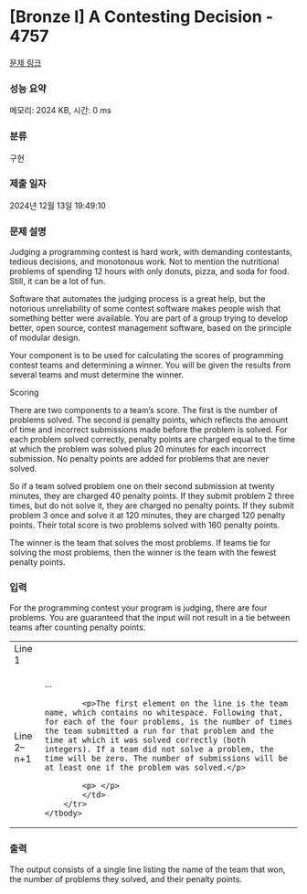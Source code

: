 # [Bronze I] A Contesting Decision - 4757 

[문제 링크](https://www.acmicpc.net/problem/4757) 

### 성능 요약

메모리: 2024 KB, 시간: 0 ms

### 분류

구현

### 제출 일자

2024년 12월 13일 19:49:10

### 문제 설명

<p>Judging a programming contest is hard work, with demanding contestants, tedious decisions, and monotonous work. Not to mention the nutritional problems of spending 12 hours with only donuts, pizza, and soda for food. Still, it can be a lot of fun.</p>

<p>Software that automates the judging process is a great help, but the notorious unreliability of some contest software makes people wish that something better were available. You are part of a group trying to develop better, open source, contest management software, based on the principle of modular design.</p>

<p>Your component is to be used for calculating the scores of programming contest teams and determining a winner. You will be given the results from several teams and must determine the winner.</p>

<p>Scoring</p>

<p>There are two components to a team’s score. The first is the number of problems solved. The second is penalty points, which reflects the amount of time and incorrect submissions made before the problem is solved. For each problem solved correctly, penalty points are charged equal to the time at which the problem was solved plus 20 minutes for each incorrect submission. No penalty points are added for problems that are never solved.</p>

<p>So if a team solved problem one on their second submission at twenty minutes, they are charged 40 penalty points. If they submit problem 2 three times, but do not solve it, they are charged no penalty points. If they submit problem 3 once and solve it at 120 minutes, they are charged 120 penalty points. Their total score is two problems solved with 160 penalty points.</p>

<p>The winner is the team that solves the most problems. If teams tie for solving the most problems, then the winner is the team with the fewest penalty points.</p>

### 입력 

 <p>For the programming contest your program is judging, there are four problems. You are guaranteed that the input will not result in a tie between teams after counting penalty points.</p>

<table class="table table-bordered">
	<tbody>
		<tr>
			<td>Line 1</td>
			<td><nTeams></td>
		</tr>
		<tr>
			<td>Line 2–n+1</td>
			<td>
			<p><Name><p1Sub><p1Time><p2Sub><p2Time>...<p4Time></p>

			<p>The first element on the line is the team name, which contains no whitespace. Following that, for each of the four problems, is the number of times the team submitted a run for that problem and the time at which it was solved correctly (both integers). If a team did not solve a problem, the time will be zero. The number of submissions will be at least one if the problem was solved.</p>

			<p> </p>
			</td>
		</tr>
	</tbody>
</table>

<p> </p>

### 출력 

 <p>The output consists of a single line listing the name of the team that won, the number of problems they solved, and their penalty points.</p>

